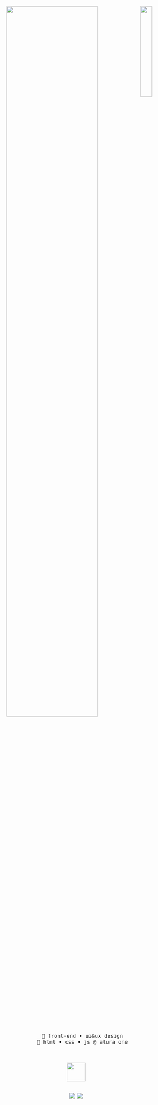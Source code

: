 <div align="center">
<img src="https://i.pinimg.com/564x/8b/d9/b8/8bd9b886fa754b2b5a337569acab1e9e.jpg" width="25%" align="right" />
<img src="https://readme-typing-svg.demolab.com?font=Inconsolata&size=50&duration=3500&pause=300&color=7299C3&center=true&multiline=true&repeat=false&width=1300&height=140&lines=Hello%2C+i'm+Nelson.;Nice+to+meet+you+%F0%93%8D%A2%D6%B4%E0%BB%8B%E2%98%95%EF%B8%8F%CB%9A" width="70%" />
<br><br>
<pre>
    🔭 front-end • ui&ux design
    🌱 html • css • js @ alura one
</pre>
<br><br>
<img src="https://64.media.tumblr.com/0ba58cc2e3584c557e197903a64e209b/f2f0375ab9828e08-2c/s500x750/3a58bf2709f6e9b395112237192c6e6870531b6b.gifv" height="50" />
<br><br>
    
[![](https://img.shields.io/badge/linkedin-0a66c2)](http://linkedin.com/in/lumengraph)
[![](https://img.shields.io/badge/tumblr-080a38)](https://lumengraph.tumblr.com/)
</div>
